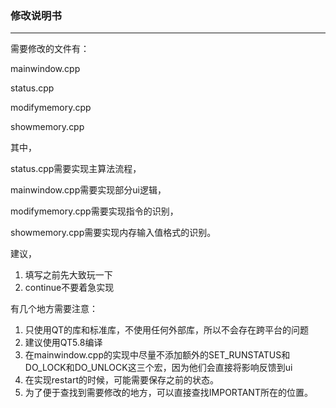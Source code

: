 ### 修改说明书

------

需要修改的文件有：

mainwindow.cpp

status.cpp

modifymemory.cpp

showmemory.cpp

其中，

status.cpp需要实现主算法流程，

mainwindow.cpp需要实现部分ui逻辑，

modifymemory.cpp需要实现指令的识别，

showmemory.cpp需要实现内存输入值格式的识别。

建议，

1. 填写之前先大致玩一下
2. continue不要着急实现

有几个地方需要注意：

1. 只使用QT的库和标准库，不使用任何外部库，所以不会存在跨平台的问题
2. 建议使用QT5.8编译
3. 在mainwindow.cpp的实现中尽量不添加额外的SET_RUNSTATUS和DO_LOCK和DO_UNLOCK这三个宏，因为他们会直接将影响反馈到ui
4. 在实现restart的时候，可能需要保存之前的状态。
5. 为了便于查找到需要修改的地方，可以直接查找IMPORTANT所在的位置。